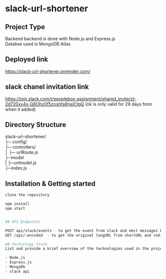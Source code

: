 # slack-url-shortener

## Project Type
Backend
backend is done with Node.js and Express.js <br />
Databse used is MongoDB Atlas

## Deployed link
https://slack-url-shortener.onrender.com/

## slack chanel invitation link
https://join.slack.com/t/peoplebox-assignment/shared_invite/zt-2d720xx4x-Q6Ohz0f5znshfs6heiCtgQ  (nk is only valid for 29 days from when it added)

## Directory Structure
slack-url-shortener/<br />
├─ config/<br />
├─ controllers/<br />
│  ├─ urlRoute.js<br/>
├─model<br/>
|   ├─urlmodel.js<br/>
├─index.js



## Installation & Getting started

```bash
clone the repository

npm install
npm start


## API Endpoints

POST api/slack/events - to get the event from slack and emit messages back <br/>
GET /api/:encoded  - to get the original longURL from shortURL and redirecting to the original URL

## Technology Stack
List and provide a brief overview of the technologies used in the project.

- Node.js
- Express.js
- MongoDb
- slack api
  

